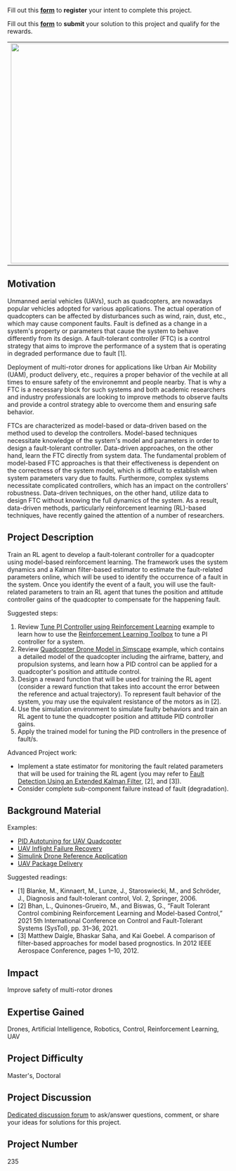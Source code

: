 Fill out this <strong>[form](https://www.mathworks.com/academia/student-challenge/mathworks-excellence-in-innovation-signup.html?tfa_1=Reinforcement%20Learning%20Based%20Fault%20Tolerant%20Control%20of%20a%20Quadrotor&tfa_2=235)</strong> to **register** your intent to complete this project.

Fill out this <strong>[form](https://www.mathworks.com/academia/student-challenge/mathworks-excellence-in-innovation-submission-form.html?tfa_1=Reinforcement%20Learning%20Based%20Fault%20Tolerant%20Control%20of%20a%20Quadrotor&tfa_2=235)</strong> to **submit** your solution to this project and qualify for the rewards.

<table>
<td><img src="https://gist.githubusercontent.com/robertogl/e0115dc303472a9cfd52bbbc8edb7665/raw/UAM.jpg"  width=500 /></td>
<td><p><h1>Reinforcement Learning Based Fault Tolerant Control of a Quadrotor</h1></p>
<p>Develop a fault-tolerant controller for a quadcopter using model-based reinforcement learning.</p>
</table>

## Motivation

Unmanned aerial vehicles (UAVs), such as quadcopters, are nowadays popular vehicles adopted for various applications. The actual operation of quadcopters can be affected by disturbances such as wind, rain, dust, etc., which may cause component faults. Fault is defined as a change in a system's property or parameters that cause the system to behave differently from its design. A fault-tolerant controller (FTC) is a control strategy that aims to improve the performance of a system that is operating in degraded performance due to fault [1].

Deployment of multi-rotor drones for applications like Urban Air Mobility (UAM), product delivery, etc., requires a proper behavior of the vechile at all times to ensure safety of the environemnt and people nearby. That is why a FTC is a necessary block for such systems and both academic researchers and industry professionals are looking to improve methods to observe faults and provide a control strategy able to overcome them and ensuring safe behavior. 

FTCs are characterized as model-based or data-driven based on the method used to develop the controllers. Model-based techniques necessitate knowledge of the system's model and parameters in order to design a fault-tolerant controller. Data-driven approaches, on the other hand, learn the FTC directly from system data. The fundamental problem of model-based FTC approaches is that their effectiveness is dependent on the correctness of the system model, which is difficult to establish when system parameters vary due to faults. Furthermore, complex systems necessitate complicated controllers, which has an impact on the controllers' robustness. Data-driven techniques, on the other hand, utilize data to design FTC without knowing the full dynamics of the system. As a result, data-driven methods, particularly reinforcement learning (RL)-based techniques, have recently gained the attention of a number of researchers.

## Project Description

Train an RL agent to develop a fault-tolerant controller for a quadcopter using model-based reinforcement learning. The framework uses the system dynamics and a Kalman filter-based estimator to estimate the fault-related parameters online, which will be used to identify the occurrence of a fault in the system. Once you identify the event of a fault, you will use the fault-related parameters to train an RL agent that tunes the position and attitude controller gains of the quadcopter to compensate for the happening fault.

Suggested steps:
1. Review [Tune PI Controller using Reinforcement Learning](https://www.mathworks.com/help/reinforcement-learning/ug/tune-pi-controller-using-td3.html) example to learn how to use the [Reinforcement Learning Toolbox](https://www.mathworks.com/help/reinforcement-learning/index.html?s_tid=CRUX_lftnav) to tune a PI controller for a system.
2. Review [Quadcopter Drone Model in Simscape](https://www.mathworks.com/matlabcentral/fileexchange/63580-quadcopter-drone-model-in-simscape?s_tid=srchtitle) example, which contains a detailed model of the quadcopter including the airframe, battery, and propulsion systems, and learn how a PID control can be applied for a quadcopter's position and attitude control.
3. Design a reward function that will be used for training the RL agent (consider a reward function that takes into account the error between the reference and actual trajectory). To represent fault behavior of the system, you may use the equivalent resistance of the motors as in [2].
4. Use the simulation environment to simulate faulty behaviors and train an RL agent to tune the quadcopter position and attitude PID controller gains.
5. Apply the trained model for tuning the PID controllers in the presence of fault/s.


Advanced Project work:
- Implement a state estimator for monitoring the fault related parameters that will be used for training the RL agent (you may refer to [Fault Detection Using an Extended Kalman Filter](https://www.mathworks.com/help/predmaint/ug/Fault-Detection-Using-an-Extended-Kalman-Filter.html), [2], and [3]).
- Consider complete sub-component failure instead of fault (degradation).

## Background Material

 Examples:
- [PID Autotuning for UAV Quadcopter](https://www.mathworks.com/help/slcontrol/ug/pid-controller-tuning-for-a-uav-quadcopter.html)
- [UAV Inflight Failure Recovery](https://www.mathworks.com/help/slcontrol/ug/uav-quadcopter-controller-tuning-and-inflight-failure-recovery.html)
- [Simulink Drone Reference Application](https://www.mathworks.com/matlabcentral/fileexchange/67625-simulink-drone-reference-application)
- [UAV Package Delivery](https://www.mathworks.com/help/uav/ug/uav-package-delivery.html)

Suggested readings:
- [1] Blanke, M., Kinnaert, M., Lunze, J., Staroswiecki, M., and Schröder, J., Diagnosis and fault-tolerant control, Vol. 2, Springer, 2006.
- [2] Bhan, L., Quinones-Grueiro, M., and Biswas, G., “Fault Tolerant Control combining Reinforcement Learning and Model-based Control,” 2021 5th International Conference on Control and Fault-Tolerant Systems (SysTol), pp. 31–36, 2021.
- [3] Matthew Daigle, Bhaskar Saha, and Kai Goebel. A comparison of filter-based approaches for model based prognostics. In 2012 IEEE Aerospace Conference, pages 1–10, 2012.

## Impact

Improve safety of multi-rotor drones

## Expertise Gained 

Drones, Artificial Intelligence, Robotics, Control, Reinforcement Learning, UAV


## Project Difficulty

Master's, Doctoral

## Project Discussion

[Dedicated discussion forum](https://github.com/mathworks/MathWorks-Excellence-in-Innovation/discussions/71) to ask/answer questions, comment, or share your ideas for solutions for this project.

## Project Number

235

